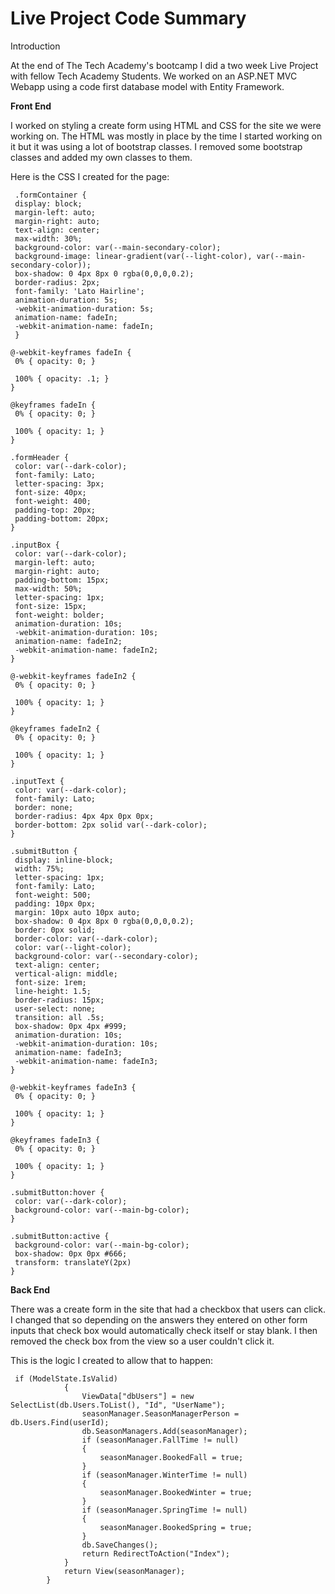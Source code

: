 # Live Project Code Summary

Introduction

At the end of The Tech Academy's bootcamp I did a two week Live Project with fellow Tech Academy Students. We worked on an ASP.NET MVC Webapp using a code first database model with Entity Framework. 

**Front End**

I worked on styling a create form using HTML and CSS for the site we were working on. The HTML was mostly in place by the time I started working on it but it was using a lot of bootstrap classes. I removed some bootstrap classes and added my own classes to them. 

Here is the CSS I created for the page:
    
   ```
    .formContainer {
    display: block;
    margin-left: auto;
    margin-right: auto;
    text-align: center;
    max-width: 30%;
    background-color: var(--main-secondary-color);
    background-image: linear-gradient(var(--light-color), var(--main-secondary-color));
    box-shadow: 0 4px 8px 0 rgba(0,0,0,0.2);
    border-radius: 2px;
    font-family: 'Lato Hairline';
    animation-duration: 5s;
    -webkit-animation-duration: 5s;
    animation-name: fadeIn;
    -webkit-animation-name: fadeIn;
    }
    
@-webkit-keyframes fadeIn {
    0% { opacity: 0; }

    100% { opacity: .1; }
}

@keyframes fadeIn {
    0% { opacity: 0; }

    100% { opacity: 1; }
}

.formHeader {
    color: var(--dark-color);
    font-family: Lato;
    letter-spacing: 3px;
    font-size: 40px;
    font-weight: 400;
    padding-top: 20px;
    padding-bottom: 20px;
}

.inputBox {
    color: var(--dark-color);
    margin-left: auto;
    margin-right: auto;
    padding-bottom: 15px;
    max-width: 50%;
    letter-spacing: 1px;
    font-size: 15px;
    font-weight: bolder;
    animation-duration: 10s;
    -webkit-animation-duration: 10s;
    animation-name: fadeIn2;
    -webkit-animation-name: fadeIn2;
}

@-webkit-keyframes fadeIn2 {
    0% { opacity: 0; }

    100% { opacity: 1; }
}

@keyframes fadeIn2 {
    0% { opacity: 0; }

    100% { opacity: 1; }
}

.inputText {
    color: var(--dark-color);
    font-family: Lato;
    border: none;
    border-radius: 4px 4px 0px 0px;
    border-bottom: 2px solid var(--dark-color);
}

.submitButton {
    display: inline-block;
    width: 75%;
    letter-spacing: 1px;
    font-family: Lato;
    font-weight: 500;
    padding: 10px 0px;
    margin: 10px auto 10px auto;
    box-shadow: 0 4px 8px 0 rgba(0,0,0,0.2);
    border: 0px solid;
    border-color: var(--dark-color);
    color: var(--light-color);
    background-color: var(--secondary-color);
    text-align: center;
    vertical-align: middle;
    font-size: 1rem;
    line-height: 1.5;
    border-radius: 15px;
    user-select: none;
    transition: all .5s;
    box-shadow: 0px 4px #999;
    animation-duration: 10s;
    -webkit-animation-duration: 10s;
    animation-name: fadeIn3;
    -webkit-animation-name: fadeIn3;
}

@-webkit-keyframes fadeIn3 {
    0% { opacity: 0; }

    100% { opacity: 1; }
}

@keyframes fadeIn3 {
    0% { opacity: 0; }

    100% { opacity: 1; }
}

.submitButton:hover {
    color: var(--dark-color);
    background-color: var(--main-bg-color);
}

.submitButton:active {
    background-color: var(--main-bg-color);
    box-shadow: 0px 0px #666;
    transform: translateY(2px)
}
```

**Back End**

There was a create form in the site that had a checkbox that users can click. I changed that so depending on the answers they entered on other form inputs that check box would automatically check itself or stay blank. I then removed the check box from the view so a user couldn't click it. 

This is the logic I created to allow that to happen:

```
 if (ModelState.IsValid)
            {
                ViewData["dbUsers"] = new SelectList(db.Users.ToList(), "Id", "UserName");
                seasonManager.SeasonManagerPerson = db.Users.Find(userId);
                db.SeasonManagers.Add(seasonManager);               
                if (seasonManager.FallTime != null)
                {
                    seasonManager.BookedFall = true;
                }
                if (seasonManager.WinterTime != null)
                {
                    seasonManager.BookedWinter = true;
                }
                if (seasonManager.SpringTime != null)
                {
                    seasonManager.BookedSpring = true;
                }
                db.SaveChanges();
                return RedirectToAction("Index");
            }
            return View(seasonManager);
        }       
```
